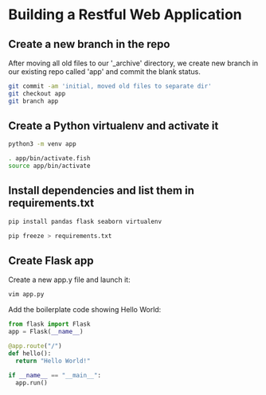 # Building a Restful Web Application

## Create a new branch in the repo

After moving all old files to our '_archive' directory, we create new branch in our existing repo called 'app' and commit the blank status.

```bash
git commit -am 'initial, moved old files to separate dir'
git checkout app
git branch app
```

## Create a Python virtualenv and activate it

```bash
python3 -m venv app

. app/bin/activate.fish
source app/bin/activate
```

## Install dependencies and list them in requirements.txt

```bash
pip install pandas flask seaborn virtualenv

pip freeze > requirements.txt
```

## Create Flask app

Create a new app.y file and launch it:

```bash
vim app.py
```

Add the boilerplate code showing Hello World:

```python
from flask import Flask
app = Flask(__name__)

@app.route("/")
def hello():
  return "Hello World!"

if __name__ == "__main__":
  app.run()
```

